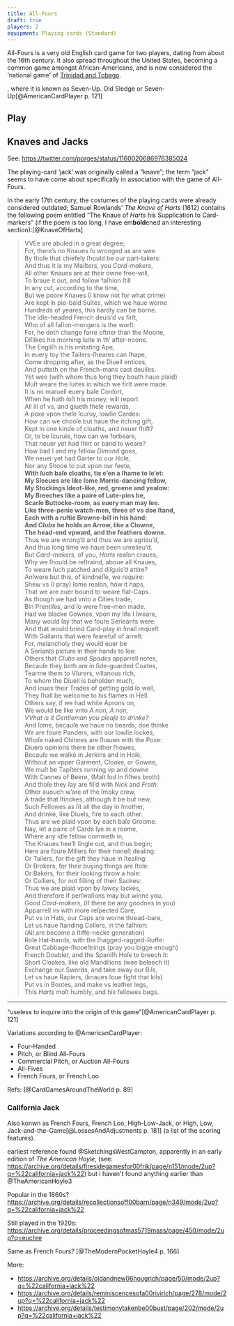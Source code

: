 ```yaml
---
title: All-Fours
draft: true
players: 2
equipment: Playing cards (Standard)
---
```


<p class="lead">
<span class="aka">All-Fours</span> is a very old English card game for two players, dating from about the 16th century. It also spread throughout the United States, becoming a common game amongst African-Americans, and is now considered the ‘national game’ of <a href="https://en.wikipedia.org/wiki/Trinidad_and_Tobago">Trinidad and Tobago</a>.
</p>

, where it is known as <span class="aka">Seven-Up</span>.
 <span class="aka">Old Sledge</span> or <span class="aka">Seven-Up</span>[@AmericanCardPlayer p. 121]

## Play

## Knaves and Jacks

See: https://twitter.com/porges/status/1160020686976385024

The playing-card ‘jack’ was originally called a “knave”; the term “jack” seems to have come about specifically in association with the game of All-Fours.

In the early 17th century, the costumes of the playing cards were already considered outdated; Samuel Rowlands’ <cite>The Knave of Harts</cite> (1612) contains the following poem entitled “The Knaue of <i>Harts</i> his Supplication to Card-markers” (if the poem is too long, I have em<b>bold</b>ened an interesting section):[@KnaveOfHarts]

> VVEe are abuſed in a great degree;<br>
For, there’s no Knaues ſo wronged as are wee<br>
By thoſe that chiefely ſhould be our part-takers:<br>
And thus it is my Maiſters, you <em>Card-makers</em>,<br>
All other Knaues are at their owne free-will,<br>
To braue it out, and follow faſhion ſtill<br>
In any cut, according to the time,<br>
But we poore Knaues (I know not for what crime)<br>
Are kept in pie-bald Suites, which we haue worne<br>
Hundreds of yeares, this hardly can be borne.<br>
The idle-headed French deuis’d vs firſt,<br>
Who of all faſion-mongers is the worſt:<br>
For, he doth change farre oftner than the Moone,<br>
Diſlikes his morning ſuite in th’ after-noone.<br>
The Engliſh is his imitating Ape,<br>
In euery toy the Tailers-ſheares can ſhape,<br>
Come dropping after, as the Diuell entices,<br>
And putteth on the French-mans cast deuiſes.<br>
Yet wee (with whom thus long they bouth haue plaid)<br>
Muſt weare the ſuites in which we firſt were made.<br>
It is no maruell euery baſe Conſort,<br>
When he hath loſt his money, will report<br>
All ill of vs, and giueth theſe rewards,<br>
A poxe vpon theſe ſcuruy, lowſie Cardes:<br>
How can we chooſe but haue the itching gift,<br>
Kept in one kinde of cloaths, and neuer ſhift?<br>
Or, to be ſcuruie, how can we forbeare,<br>
That neuer yet had ſhirt or band to weare?<br>
How bad I and my fellow <em>Dimond</em> goes,<br>
We neuer yet had Garter to our Hoſe,<br>
Nor any Shooe to put vpon our feete,<br>
<b>With ſuch baſe cloaths, tis e’en a ſhame to ſe’et:<br>
My Sleeues are like ſome Morris-dancing fellow,<br>
My Stockings Ideot-like, red, greene and yealow:<br>
My Breeches like a paire of Lute-pins be,<br>
Scarſe Buttocke-room, as euery man may ſee.<br>
Like three-penie watch-men, three of vs doe ſtand,<br>
Each with a ruſtie Browne-bill in his hand:<br>
And <em>Clubs</em> he holds an Arrow, like a Clowne,<br>
The head-end vpward, and the feathers downe.</b><br>
Thus we are wrong’d and thus we are agrieu’d,<br>
And thus long time we haue been unrelieu’d.<br>
But <em>Card-makers</em>, of you, <em>Harts</em> reaſon craues,<br>
Why we ſhould be reſtraind, aboue all Knaues,<br>
To weare ſuch patched and diſguis’d attire?<br>
Anſwere but this, of kindneſſe, we require:<br>
Shew vs (I pray) ſome reaſon, how it haps,<br>
That we are euer bound to weare flat-Caps.<br>
As though we had vnto a Cities trade,<br>
Bin Prentiſes, and ſo were free-men made.<br>
Had we blacke Gownes, vpon my life I ſweare,<br>
Many would ſay that we foure Serieants were:<br>
And that would brind Card-play in ſmall requeſt<br>
With Gallants that were fearefull of arreſt:<br>
For, melancholy they would euer be<br>
A Seriants picture in their hands to ſee:<br>
Others that <em>Clubs</em> and <em>Spades</em> apparrell notes,<br>
Becauſe they both are in ſide-guarded Coates,<br>
Tearme them to Vſurers, villanous rich,<br>
To whom the Diuell is beholden much,<br>
And loues their Trades of getting gold ſo well,<br>
They ſhall be welcome to his flames in Hell.<br>
Others say, if we had white Aprons on,<br>
We would be like vnto <em>A non, A non,<br>
VVhat is it Gentleman you pleaſe to drinke?</em><br>
And ſome, becauſe we haue no beards, doe thinke<br>
We are foure Panders, with our lowſie lockes,<br>
Whoſe naked Chinnes are ſhauen with the Poxe:<br>
Diuers opinions there be other ſhowes,<br>
Becauſe we walke in Jerkins and in Hoſe,<br>
Without an vpper Garment, Cloake, or Gowne,<br>
We muſt be Tapſters running vp and downe<br>
With Cannes of Beere, (Malt ſod in fiſhes broth)<br>
And thoſe they ſay are fil’d with <em>Nick</em> and <em>Froth</em>.<br>
Other auouch w’are of the ſmoky crew,<br>
A trade that ſtinckes, although it be but new,<br>
Such Fellowes as ſit all the day in ſmother,<br>
And drinke, like Diuels, fire to each other.<br>
Thus are we plaid vpon by each baſe Groome.<br>
Nay, let a paire of Cards lye in a roome,<br>
Where any idle fellow commeth in,<br>
The Knaues hee’ll ſingle out, and thus begin;<br>
Here are foure Millers for their honeſt dealing:<br>
Or Tailers, for the gift they haue in ſtealing:<br>
Or Brokers, for their buying things are ſtole:<br>
Or Bakers, for their looking throw a hole:<br>
Or Colliers, for not filling of their Sackes:<br>
Thus we are plaid vpon by ſawcy Iackes,<br>
And therefore if perſwaſions may but winne you,<br>
Good <em>Card-makers</em>, (if there be any goodnes in you)<br>
Apparrell vs with more reſpected Care,<br>
Put vs in Hats, our Caps are worne thread-bare,<br>
Let us haue ſtanding Collers, in the faſhion:<br>
(All are become a ſtiffe-necke generation)<br>
Roſe Hat-bands, with the ſhagged-ragged-Ruffe:<br>
Great Cabbage-ſhooeſtrings (pray you bigge enough)<br>
French Doublet, and the Spaniſh Hoſe to breech it:<br>
Short Cloakes, like old Mandilions (wee beſeech it)<br>
Exchange our Swords, and take away our Bils,<br>
Let vs haue Rapiers, (knaues loue fight that kils)<br>
Put vs in Bootes, and make vs leather legs,<br>
This <em>Harts</em> moſt humbly, and his fellowes begs.<br>

---

“useless to inquire into the origin of this game”[@AmericanCardPlayer p. 121]


Variations according to @AmericanCardPlayer:

* Four-Handed 
* Pitch, or Blind All-Fours
* Commercial Pitch, or Auction All-Fours
* All-Fives
* French Fours, or French Loo

Refs: [@CardGamesAroundTheWorld p. 89]

### California Jack

Also konwn as <span class="aka">French Fours</span>, <span class="aka">French Loo</span>, <span class="aka">High-Low-Jack</span>, or <span class="aka">High, Low, Jack-and-the-Game</span>[@LossesAndAdjustments p. 181] (a list of the scoring features).

earliest reference found @SketchingsWestCampton, apparently in an early edition of <cite>The American Hoyle</cite>, (see: https://archive.org/details/firesidegamesfor00frik/page/n151/mode/2up?q=%22california+jack%22) but i haven't found anything earlier than @TheAmericanHoyle3

Popular in the 1860s? https://archive.org/details/recollectionsoff00barn/page/n349/mode/2up?q=%22california+jack%22

Still played in the 1920s: https://archive.org/details/proceedingsofmas5719mass/page/450/mode/2up?q=euchre

Same as French Fours? [@TheModernPocketHoyle4 p. 166]

More:
- https://archive.org/details/oldandnew06hougrich/page/50/mode/2up?q=%22california+jack%22
- https://archive.org/details/reminiscencesofa00rivirich/page/278/mode/2up?q=%22california+jack%22
- https://archive.org/details/testimonytakenbe00bust/page/202/mode/2up?q=%22california+jack%22
